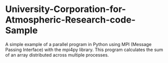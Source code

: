 # University-Corporation-for-Atmospheric-Research-code-Sample
 A simple example of a parallel program in Python using MPI (Message Passing Interface) with the mpi4py library. This program calculates the sum of an array distributed across multiple processes.
